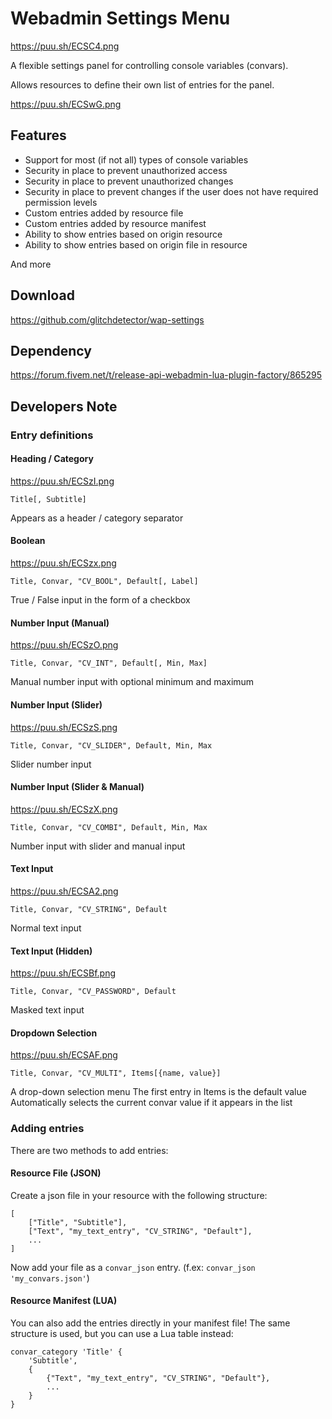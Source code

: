 # Webadmin Settings Menu

https://puu.sh/ECSC4.png

A flexible settings panel for controlling console variables (convars).

Allows resources to define their own list of entries for the panel.

https://puu.sh/ECSwG.png

## Features

 - Support for most (if not all) types of console variables
 - Security in place to prevent unauthorized access
 - Security in place to prevent unauthorized changes
 - Security in place to prevent changes if the user does not have required permission levels
 - Custom entries added by resource file
 - Custom entries added by resource manifest
 - Ability to show entries based on origin resource
 - Ability to show entries based on origin file in resource

 And more

## Download
https://github.com/glitchdetector/wap-settings

## Dependency
https://forum.fivem.net/t/release-api-webadmin-lua-plugin-factory/865295

## Developers Note

### Entry definitions

#### Heading / Category
https://puu.sh/ECSzI.png
```
Title[, Subtitle]
```
Appears as a header / category separator

#### Boolean
https://puu.sh/ECSzx.png
```
Title, Convar, "CV_BOOL", Default[, Label]
```
True / False input in the form of a checkbox

#### Number Input (Manual)
https://puu.sh/ECSzO.png
```
Title, Convar, "CV_INT", Default[, Min, Max]
```
Manual number input with optional minimum and maximum

#### Number Input (Slider)
https://puu.sh/ECSzS.png
```
Title, Convar, "CV_SLIDER", Default, Min, Max
```
Slider number input

#### Number Input (Slider & Manual)
https://puu.sh/ECSzX.png
```
Title, Convar, "CV_COMBI", Default, Min, Max
```
Number input with slider and manual input

#### Text Input
https://puu.sh/ECSA2.png
```
Title, Convar, "CV_STRING", Default
```
Normal text input

#### Text Input (Hidden)
https://puu.sh/ECSBf.png
```
Title, Convar, "CV_PASSWORD", Default
```
Masked text input

#### Dropdown Selection
https://puu.sh/ECSAF.png
```
Title, Convar, "CV_MULTI", Items[{name, value}]
```
A drop-down selection menu
The first entry in Items is the default value
Automatically selects the current convar value if it appears in the list

### Adding entries



There are two methods to add entries:

#### Resource File (JSON)
Create a json file in your resource with the following structure:
```
[
    ["Title", "Subtitle"],
    ["Text", "my_text_entry", "CV_STRING", "Default"],
    ...
]
```
Now add your file as a `convar_json` entry. (f.ex: `convar_json 'my_convars.json'`)

#### Resource Manifest (LUA)
You can also add the entries directly in your manifest file!
The same structure is used, but you can use a Lua table instead:
```
convar_category 'Title' {
    'Subtitle',
    {
        {"Text", "my_text_entry", "CV_STRING", "Default"},
        ...
    }
}
```
